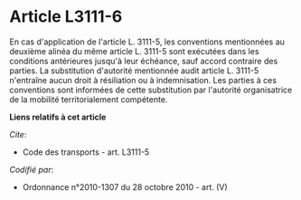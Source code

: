 # Article L3111-6

En cas d'application de l'article L. 3111-5, les conventions mentionnées au deuxième alinéa du même article L. 3111-5 sont
exécutées dans les conditions antérieures jusqu'à leur échéance, sauf accord contraire des parties. La substitution
d'autorité mentionnée audit article L. 3111-5 n'entraîne aucun droit à résiliation ou à indemnisation. Les parties à ces
conventions sont informées de cette substitution par l'autorité organisatrice de la mobilité territorialement compétente.

**Liens relatifs à cet article**

_Cite_:

  - Code des transports - art. L3111-5

_Codifié par_:

  - Ordonnance n°2010-1307 du 28 octobre 2010 - art. (V)
